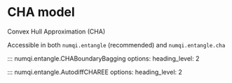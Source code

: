 # CHA model

Convex Hull Approximation (CHA)

Accessible in both `numqi.entangle` (recommended) and `numqi.entangle.cha`

::: numqi.entangle.CHABoundaryBagging
    options:
      heading_level: 2

::: numqi.entangle.AutodiffCHAREE
    options:
      heading_level: 2
